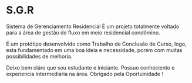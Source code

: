 # S.G.R
Sistema de Gerenciamento Residencial
É um projeto totalmente voltado para a área de gestão de fluxo em meio residencial condômino.

É um protótipo desenvolvido como Trabalho de Conclusão de Curso, logo, esta fundamentado em uma boa ideia e necessidade, porém com muitas possibilidades de melhoria.

Deixo bem cláro que sou estudante e iniciante. Possuo conheciento e experiencia intermediaria na área.
Obrigado pela Oportuinidade !
